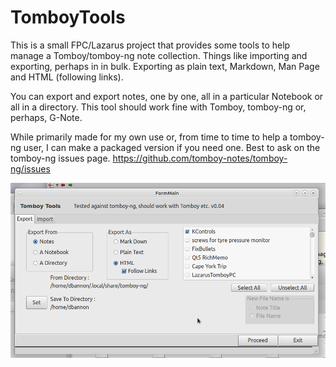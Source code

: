 TomboyTools
===========



This is a small FPC/Lazarus project that provides some tools to help manage a Tomboy/tomboy-ng note collection. Things like importing and exporting, perhaps in in bulk. Exporting as plain text, Markdown, Man Page and HTML (following links).



You can export and export notes, one by one, all in a particular Notebook or all in a directory.  This tool should work fine with Tomboy, tomboy-ng or, perhaps, G-Note.



While primarily made for my own use or, from time to time to help a tomboy-ng user, I can make a packaged version if you need one. Best to ask on the tomboy-ng issues page. https://github.com/tomboy-notes/tomboy-ng/issues



<p align="center"><img src="https://github.com/davidbannon/TomboyTools/blob/main/Gallery/TTScreen.png"></p>
